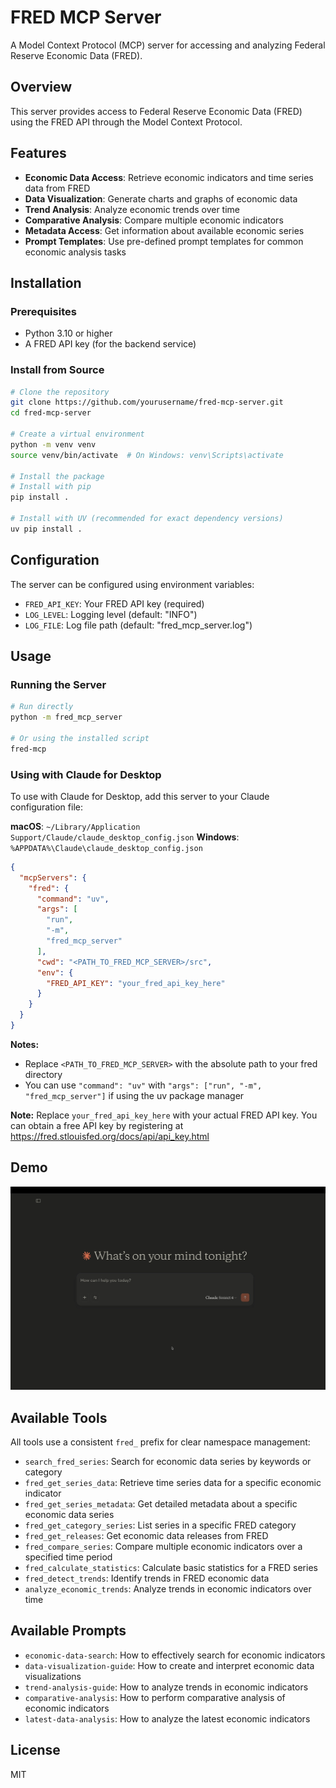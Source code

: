 # FRED MCP Server

A Model Context Protocol (MCP) server for accessing and analyzing Federal Reserve Economic Data (FRED).

## Overview

This server provides access to Federal Reserve Economic Data (FRED) using the FRED API through the Model Context Protocol.

## Features

- **Economic Data Access**: Retrieve economic indicators and time series data from FRED
- **Data Visualization**: Generate charts and graphs of economic data
- **Trend Analysis**: Analyze economic trends over time
- **Comparative Analysis**: Compare multiple economic indicators
- **Metadata Access**: Get information about available economic series
- **Prompt Templates**: Use pre-defined prompt templates for common economic analysis tasks

## Installation

### Prerequisites

- Python 3.10 or higher
- A FRED API key (for the backend service)

### Install from Source

```bash
# Clone the repository
git clone https://github.com/yourusername/fred-mcp-server.git
cd fred-mcp-server

# Create a virtual environment
python -m venv venv
source venv/bin/activate  # On Windows: venv\Scripts\activate

# Install the package
# Install with pip
pip install .

# Install with UV (recommended for exact dependency versions)
uv pip install .
```

## Configuration

The server can be configured using environment variables:

- `FRED_API_KEY`: Your FRED API key (required)
- `LOG_LEVEL`: Logging level (default: "INFO")
- `LOG_FILE`: Log file path (default: "fred_mcp_server.log")


## Usage

### Running the Server

```bash
# Run directly
python -m fred_mcp_server

# Or using the installed script
fred-mcp
```

### Using with Claude for Desktop

To use with Claude for Desktop, add this server to your Claude configuration file:

**macOS**: `~/Library/Application Support/Claude/claude_desktop_config.json`
**Windows**: `%APPDATA%\Claude\claude_desktop_config.json`

```json
{
  "mcpServers": {
    "fred": {
      "command": "uv",
      "args": [
        "run",
        "-m",
        "fred_mcp_server"
      ],
      "cwd": "<PATH_TO_FRED_MCP_SERVER>/src",
      "env": {
        "FRED_API_KEY": "your_fred_api_key_here"
      }
    }
  }
}
```

**Notes:**
- Replace `<PATH_TO_FRED_MCP_SERVER>` with the absolute path to your fred directory
- You can use `"command": "uv"` with `"args": ["run", "-m", "fred_mcp_server"]` if using the uv package manager

**Note:** Replace `your_fred_api_key_here` with your actual FRED API key. You can obtain a free API key by registering at https://fred.stlouisfed.org/docs/api/api_key.html


## Demo

![FRED MCP Server Demo](demo.jpeg)

## Available Tools

All tools use a consistent `fred_` prefix for clear namespace management:

- `search_fred_series`: Search for economic data series by keywords or category
- `fred_get_series_data`: Retrieve time series data for a specific economic indicator
- `fred_get_series_metadata`: Get detailed metadata about a specific economic data series
- `fred_get_category_series`: List series in a specific FRED category
- `fred_get_releases`: Get economic data releases from FRED
- `fred_compare_series`: Compare multiple economic indicators over a specified time period
- `fred_calculate_statistics`: Calculate basic statistics for a FRED series
- `fred_detect_trends`: Identify trends in FRED economic data
- `analyze_economic_trends`: Analyze trends in economic indicators over time

## Available Prompts

- `economic-data-search`: How to effectively search for economic indicators
- `data-visualization-guide`: How to create and interpret economic data visualizations
- `trend-analysis-guide`: How to analyze trends in economic indicators
- `comparative-analysis`: How to perform comparative analysis of economic indicators
- `latest-data-analysis`: How to analyze the latest economic indicators

## License

MIT
